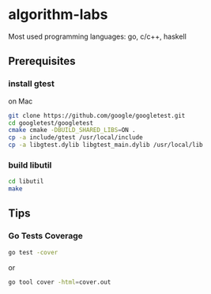 # algorithm-labs

Most used programming languages: go, c/c++, haskell

## Prerequisites

### install gtest

on Mac

```bash
git clone https://github.com/google/googletest.git
cd googletest/googletest
cmake cmake -DBUILD_SHARED_LIBS=ON .
cp -a include/gtest /usr/local/include
cp -a libgtest.dylib libgtest_main.dylib /usr/local/lib
```

### build libutil

```bash
cd libutil
make
```

## Tips

### Go Tests Coverage

```bash
go test -cover
```

or

```bash
go tool cover -html=cover.out
```
